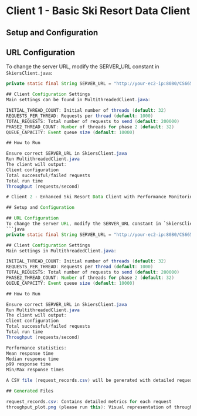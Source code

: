 # Client 1 - Basic Ski Resort Data Client

## Setup and Configuration

## URL Configuration
To change the server URL, modify the SERVER_URL constant in `SkiersClient.java`:
```java
private static final String SERVER_URL = "http://your-ec2-ip:8080/CS6650-Server/skiers";
 
## Client Configuration Settings
Main settings can be found in MultithreadedClient.java:

INITIAL_THREAD_COUNT: Initial number of threads (default: 32)
REQUESTS_PER_THREAD: Requests per thread (default: 1000)
TOTAL_REQUESTS: Total number of requests to send (default: 200000)
PHASE2_THREAD_COUNT: Number of threads for phase 2 (default: 32)
QUEUE_CAPACITY: Event queue size (default: 10000)

## How to Run

Ensure correct SERVER_URL in SkiersClient.java
Run MultithreadedClient.java
The client will output:
Client configuration
Total successful/failed requests
Total run time
Throughput (requests/second)

# Client 2 - Enhanced Ski Resort Data Client with Performance Monitoring

## Setup and Configuration

## URL Configuration
To change the server URL, modify the SERVER_URL constant in `SkiersClient.java`:
```java
private static final String SERVER_URL = "http://your-ec2-ip:8080/CS6650-Server/skiers";

## Client Configuration Settings
Main settings in MultithreadedClient.java:

INITIAL_THREAD_COUNT: Initial number of threads (default: 32)
REQUESTS_PER_THREAD: Requests per thread (default: 1000)
TOTAL_REQUESTS: Total number of requests to send (default: 200000)
PHASE2_THREAD_COUNT: Number of threads for phase 2 (default: 32)
QUEUE_CAPACITY: Event queue size (default: 10000)

## How to Run

Ensure correct SERVER_URL in SkiersClient.java
Run MultithreadedClient.java
The client will output:
Client configuration
Total successful/failed requests
Total run time
Throughput (requests/second)

Performance statistics:
Mean response time
Median response time
p99 response time
Min/Max response times

A CSV file (request_records.csv) will be generated with detailed request data

## Generated Files

request_records.csv: Contains detailed metrics for each request
throughput_plot.png (please run this): Visual representation of throughput over time

